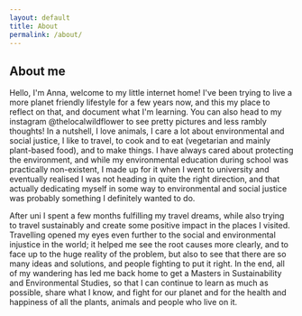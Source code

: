 ```yaml
---
layout: default
title: About
permalink: /about/
---
```


## About me
Hello, I'm Anna, welcome to my little internet home! I've been trying to live a more planet friendly lifestyle for a few years now, and this my place to reflect on that, and document what I'm learning. You can also head to my instagram @thelocalwildflower to see pretty pictures and less rambly thoughts! In a nutshell, I love animals, I care a lot about environmental and social justice, I like to travel, to cook and to eat (vegetarian and mainly plant-based food), and to make things. I have always cared about protecting the environment, and while my environmental education during school was practically non-existent, I made up for it when I went to university and eventually realised I was not heading in quite the right direction, and that actually dedicating myself in some way to environmental and social justice was probably something I definitely wanted to do.

After uni I spent a few months fulfilling my travel dreams, while also trying to travel sustainably and create some positive impact in the places I visited. Travelling opened my eyes even further to the social and environmental injustice in the world; it helped me see the root causes more clearly, and to face up to the huge reality of the problem, but also to see that there are so many ideas and solutions, and people fighting to put it right.  In the end, all of my wandering has led me back home to get a Masters in Sustainability and Environmental Studies, so that I can continue to learn as much as possible, share what I know, and fight for our planet and for the health and happiness of all the plants, animals and people who live on it. 
